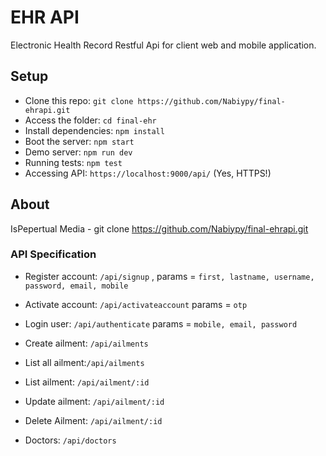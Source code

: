 # EHR API
Electronic Health Record Restful Api for client web and mobile application.

## Setup

* Clone this repo: `git clone https://github.com/Nabiypy/final-ehrapi.git`
* Access the folder: `cd final-ehr`
* Install dependencies: `npm install`
* Boot the server: `npm start`
* Demo server: `npm run dev`
* Running tests: `npm test`
* Accessing API: `https://localhost:9000/api/` (Yes, HTTPS!)


## About

IsPepertual Media - git clone https://github.com/Nabiypy/final-ehrapi.git

### API Specification

* Register account: `/api/signup` ,          params = `first, lastname, username, password, email, mobile`
* Activate account: `/api/activateaccount`    params = `otp`
* Login user:       `/api/authenticate`       params = `mobile, email, password`

* Create ailment:  `/api/ailments` 
* List all ailment:`/api/ailments`
* List ailment:    `/api/ailment/:id`
* Update ailment:  `/api/ailment/:id`
* Delete Ailment:  `/api/ailment/:id`


* Doctors: `/api/doctors`
